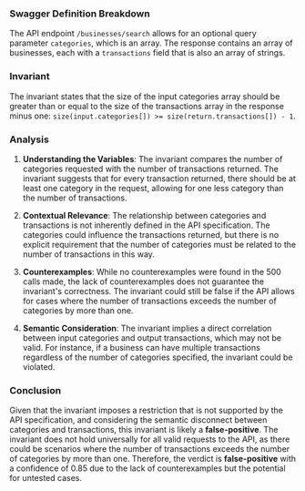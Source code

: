 ### Swagger Definition Breakdown
The API endpoint `/businesses/search` allows for an optional query parameter `categories`, which is an array. The response contains an array of businesses, each with a `transactions` field that is also an array of strings.

### Invariant
The invariant states that the size of the input categories array should be greater than or equal to the size of the transactions array in the response minus one: `size(input.categories[]) >= size(return.transactions[]) - 1`.

### Analysis
1. **Understanding the Variables**: The invariant compares the number of categories requested with the number of transactions returned. The invariant suggests that for every transaction returned, there should be at least one category in the request, allowing for one less category than the number of transactions.

2. **Contextual Relevance**: The relationship between categories and transactions is not inherently defined in the API specification. The categories could influence the transactions returned, but there is no explicit requirement that the number of categories must be related to the number of transactions in this way.

3. **Counterexamples**: While no counterexamples were found in the 500 calls made, the lack of counterexamples does not guarantee the invariant's correctness. The invariant could still be false if the API allows for cases where the number of transactions exceeds the number of categories by more than one.

4. **Semantic Consideration**: The invariant implies a direct correlation between input categories and output transactions, which may not be valid. For instance, if a business can have multiple transactions regardless of the number of categories specified, the invariant could be violated.

### Conclusion
Given that the invariant imposes a restriction that is not supported by the API specification, and considering the semantic disconnect between categories and transactions, this invariant is likely a **false-positive**. The invariant does not hold universally for all valid requests to the API, as there could be scenarios where the number of transactions exceeds the number of categories by more than one. Therefore, the verdict is **false-positive** with a confidence of 0.85 due to the lack of counterexamples but the potential for untested cases.
